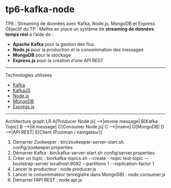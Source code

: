 # tp6-kafka-node
TP6 : Streaming de données avec Kafka, Node.js, MongoDB et Express
 Objectif du TP :
Mettre en place un système de **streaming de données temps réel** à l’aide de :
- **Apache Kafka** pour la gestion des flux
- **Node.js** pour la production et la consommation des messages
- **MongoDB** pour le stockage
- **Express.js** pour la création d’une API REST

---
 Technologies utilisées

- [Kafka](https://kafka.apache.org/)
- [KafkaJS](https://kafka.js.org/)
- [Node.js](https://nodejs.org/)
- [MongoDB](https://www.mongodb.com/)
- [Express.js](https://expressjs.com/)

---
 Architecture
graph LR
    A[Producer Node.js] -->|envoie message| B[Kafka Topic]
    B -->|lit message| C[Consumer Node.js]
    C -->|insère| D[MongoDB]
    D -->|API REST| E[Client (Postman / navigateur)]

1. Démarrer Zookeeper :
bin/zookeeper-server-start.sh config/zookeeper.properties
2. Démarrer Kafka :
bin/kafka-server-start.sh config/server.properties
3. Créer un topic :
bin/kafka-topics.sh --create --topic test-topic --bootstrap-server localhost:9092 --partitions 1 --replication-factor 1
4. Lancer le producteur :
node producer.js
5. Lancer le consommateur (enregistre dans MongoDB) :
node consumer.js
6. Démarrer l’API REST :
node api.js
